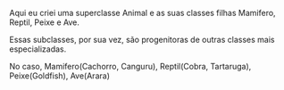 Aqui eu criei uma superclasse Animal e as suas classes filhas Mamifero, Reptil, Peixe e Ave. 

Essas subclasses, por sua vez, são progenitoras de outras classes mais especializadas.

No caso, Mamifero(Cachorro, Canguru), Reptil(Cobra, Tartaruga), Peixe(Goldfish), Ave(Arara)
